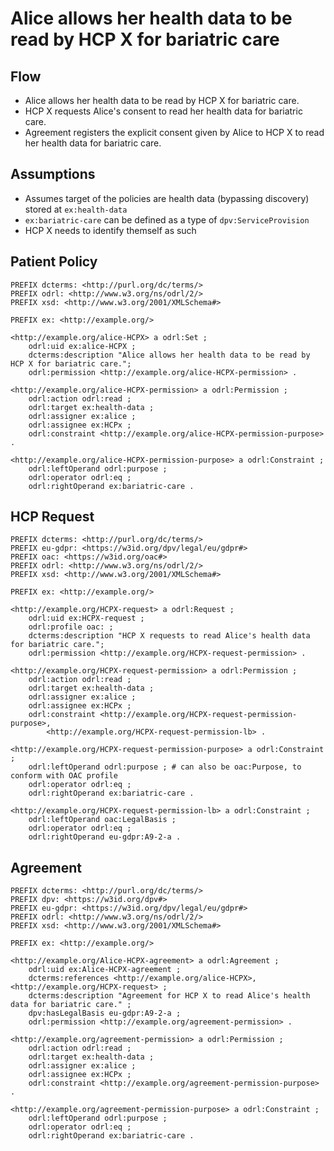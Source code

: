# Alice allows her health data to be read by HCP X for bariatric care

## Flow
- Alice allows her health data to be read by HCP X for bariatric care.
- HCP X requests Alice's consent to read her health data for bariatric care.
- Agreement registers the explicit consent given by Alice to HCP X to read her health data for bariatric care.

## Assumptions
- Assumes target of the policies are health data (bypassing discovery) stored at `ex:health-data`
- `ex:bariatric-care` can be defined as a type of `dpv:ServiceProvision`
- HCP X needs to identify themself as such

## Patient Policy

```ttl
PREFIX dcterms: <http://purl.org/dc/terms/>
PREFIX odrl: <http://www.w3.org/ns/odrl/2/>
PREFIX xsd: <http://www.w3.org/2001/XMLSchema#>

PREFIX ex: <http://example.org/>

<http://example.org/alice-HCPX> a odrl:Set ;
    odrl:uid ex:alice-HCPX ;
    dcterms:description "Alice allows her health data to be read by HCP X for bariatric care.";
    odrl:permission <http://example.org/alice-HCPX-permission> .

<http://example.org/alice-HCPX-permission> a odrl:Permission ;
    odrl:action odrl:read ;
    odrl:target ex:health-data ;
    odrl:assigner ex:alice ;
    odrl:assignee ex:HCPx ;
    odrl:constraint <http://example.org/alice-HCPX-permission-purpose> .

<http://example.org/alice-HCPX-permission-purpose> a odrl:Constraint ;
    odrl:leftOperand odrl:purpose ;
    odrl:operator odrl:eq ;
    odrl:rightOperand ex:bariatric-care .
```

## HCP Request
```ttl
PREFIX dcterms: <http://purl.org/dc/terms/>
PREFIX eu-gdpr: <https://w3id.org/dpv/legal/eu/gdpr#>
PREFIX oac: <https://w3id.org/oac#>
PREFIX odrl: <http://www.w3.org/ns/odrl/2/>
PREFIX xsd: <http://www.w3.org/2001/XMLSchema#>

PREFIX ex: <http://example.org/>

<http://example.org/HCPX-request> a odrl:Request ;
    odrl:uid ex:HCPX-request ;
    odrl:profile oac: ;
    dcterms:description "HCP X requests to read Alice's health data for bariatric care.";
    odrl:permission <http://example.org/HCPX-request-permission> .

<http://example.org/HCPX-request-permission> a odrl:Permission ;
    odrl:action odrl:read ;
    odrl:target ex:health-data ;
    odrl:assigner ex:alice ;
    odrl:assignee ex:HCPx ;
    odrl:constraint <http://example.org/HCPX-request-permission-purpose>,
        <http://example.org/HCPX-request-permission-lb> .

<http://example.org/HCPX-request-permission-purpose> a odrl:Constraint ;
    odrl:leftOperand odrl:purpose ; # can also be oac:Purpose, to conform with OAC profile
    odrl:operator odrl:eq ;
    odrl:rightOperand ex:bariatric-care .

<http://example.org/HCPX-request-permission-lb> a odrl:Constraint ;
    odrl:leftOperand oac:LegalBasis ;
    odrl:operator odrl:eq ;
    odrl:rightOperand eu-gdpr:A9-2-a .
```

## Agreement
```ttl
PREFIX dcterms: <http://purl.org/dc/terms/>
PREFIX dpv: <https://w3id.org/dpv#>
PREFIX eu-gdpr: <https://w3id.org/dpv/legal/eu/gdpr#>
PREFIX odrl: <http://www.w3.org/ns/odrl/2/>
PREFIX xsd: <http://www.w3.org/2001/XMLSchema#>

PREFIX ex: <http://example.org/>

<http://example.org/Alice-HCPX-agreement> a odrl:Agreement ;
    odrl:uid ex:Alice-HCPX-agreement ;
    dcterms:references <http://example.org/alice-HCPX>, <http://example.org/HCPX-request> ;
    dcterms:description "Agreement for HCP X to read Alice's health data for bariatric care." ;
    dpv:hasLegalBasis eu-gdpr:A9-2-a ;
    odrl:permission <http://example.org/agreement-permission> .

<http://example.org/agreement-permission> a odrl:Permission ;
    odrl:action odrl:read ;
    odrl:target ex:health-data ;
    odrl:assigner ex:alice ;
    odrl:assignee ex:HCPx ;
    odrl:constraint <http://example.org/agreement-permission-purpose> .

<http://example.org/agreement-permission-purpose> a odrl:Constraint ;
    odrl:leftOperand odrl:purpose ; 
    odrl:operator odrl:eq ;
    odrl:rightOperand ex:bariatric-care .
```

